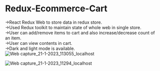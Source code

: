 # Redux-Ecommerce-Cart
->React Redux Web to store data in redux store.  
->Used Redux toolkit to maintain state of whole web in single store.  
->User can add/remove items to cart and also increase/decrease count of an item.  
->User can view contents in cart.  
->Dark and light mode is available.  
![Web capture_21-1-2023_113055_localhost](https://user-images.githubusercontent.com/106857701/213846038-7d222137-49ee-4ec0-8321-249a7c0624f0.jpeg)

![Web capture_21-1-2023_11294_localhost](https://user-images.githubusercontent.com/106857701/213846025-3f26a8cc-19a1-4776-b101-8bbb00ebc32a.jpeg)

